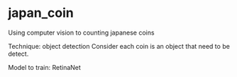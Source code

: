 # japan_coin

Using computer vision to counting japanese coins

Technique: object detection
Consider each coin is an object that need to be detect.

Model to train: RetinaNet
